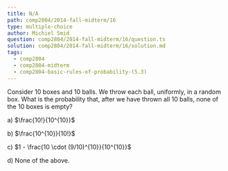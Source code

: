 ```yaml
---
title: N/A
path: comp2804/2014-fall-midterm/16
type: multiple-choice
author: Michiel Smid
question: comp2804/2014-fall-midterm/16/question.ts
solution: comp2804/2014-fall-midterm/16/solution.md
tags:
  - comp2804
  - comp2804-midterm
  - comp2804-basic-rules-of-probability-(5.3)
---
```


Consider 10 boxes and 10 balls. We throw each ball, uniformly, in a random box. What is the probability that, after we have thrown all 10 balls, none of the 10 boxes is empty?

a) $\frac{10!}{10^{10}}$

b) $\frac{10^{10}}{10!}$

c) $1 - \frac{10 \cdot (9/10)^{10}}{10^{10}}$

d) None of the above.
